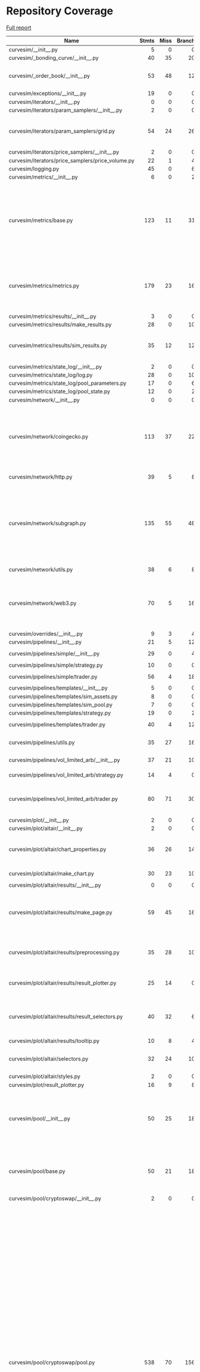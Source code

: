 # Repository Coverage

[Full report](https://htmlpreview.github.io/?https://github.com/curveresearch/curvesim/blob/python-coverage-comment-action-data/htmlcov/index.html)

| Name                                                 |    Stmts |     Miss |   Branch |   BrPart |   Cover |   Missing |
|----------------------------------------------------- | -------: | -------: | -------: | -------: | ------: | --------: |
| curvesim/\_\_init\_\_.py                             |        5 |        0 |        0 |        0 |    100% |           |
| curvesim/\_bonding\_curve/\_\_init\_\_.py            |       40 |       35 |       20 |        0 |      8% |     41-90 |
| curvesim/\_order\_book/\_\_init\_\_.py               |       53 |       48 |       12 |        0 |      8% |52-100, 104-130 |
| curvesim/exceptions/\_\_init\_\_.py                  |       19 |        0 |        0 |        0 |    100% |           |
| curvesim/iterators/\_\_init\_\_.py                   |        0 |        0 |        0 |        0 |    100% |           |
| curvesim/iterators/param\_samplers/\_\_init\_\_.py   |        2 |        0 |        0 |        0 |    100% |           |
| curvesim/iterators/param\_samplers/grid.py           |       54 |       24 |       26 |        4 |     50% |68-77, 84, 88-98, 102-106 |
| curvesim/iterators/price\_samplers/\_\_init\_\_.py   |        2 |        0 |        0 |        0 |    100% |           |
| curvesim/iterators/price\_samplers/price\_volume.py  |       22 |        1 |        4 |        0 |     96% |        74 |
| curvesim/logging.py                                  |       45 |        0 |        6 |        1 |     98% |    94->96 |
| curvesim/metrics/\_\_init\_\_.py                     |        6 |        0 |        2 |        0 |    100% |           |
| curvesim/metrics/base.py                             |      123 |       11 |       31 |        4 |     90% |146-148, 221, 291-294, 342-343, 368->exit, 369, 371->376 |
| curvesim/metrics/metrics.py                          |      179 |       23 |       16 |        0 |     84% |133-163, 170-173, 181-190, 193-197 |
| curvesim/metrics/results/\_\_init\_\_.py             |        3 |        0 |        0 |        0 |    100% |           |
| curvesim/metrics/results/make\_results.py            |       28 |        0 |       10 |        0 |    100% |           |
| curvesim/metrics/results/sim\_results.py             |       35 |       12 |       12 |        3 |     55% |62-65, 91-93, 120, 128-131 |
| curvesim/metrics/state\_log/\_\_init\_\_.py          |        2 |        0 |        0 |        0 |    100% |           |
| curvesim/metrics/state\_log/log.py                   |       28 |        0 |       10 |        0 |    100% |           |
| curvesim/metrics/state\_log/pool\_parameters.py      |       17 |        0 |        6 |        0 |    100% |           |
| curvesim/metrics/state\_log/pool\_state.py           |       12 |        0 |        2 |        0 |    100% |           |
| curvesim/network/\_\_init\_\_.py                     |        0 |        0 |        0 |        0 |    100% |           |
| curvesim/network/coingecko.py                        |      113 |       37 |       22 |        2 |     64% |62-66, 148, 161-169, 173-184, 188-200, 204-214 |
| curvesim/network/http.py                             |       39 |        5 |        8 |        1 |     87% |42->45, 49-54 |
| curvesim/network/subgraph.py                         |      135 |       55 |       48 |        3 |     55% |78, 112-143, 148, 211-227, 231->235, 438-464, 497-521 |
| curvesim/network/utils.py                            |       38 |        6 |        8 |        1 |     80% |41-42, 68-71 |
| curvesim/network/web3.py                             |       70 |        5 |       16 |        5 |     86% |62-63, 139->147, 143-144, 147->152, 176 |
| curvesim/overrides/\_\_init\_\_.py                   |        9 |        3 |        4 |        1 |     54% |     40-42 |
| curvesim/pipelines/\_\_init\_\_.py                   |       21 |        5 |       12 |        1 |     76% |     75-79 |
| curvesim/pipelines/simple/\_\_init\_\_.py            |       29 |        0 |        4 |        1 |     97% |  113->117 |
| curvesim/pipelines/simple/strategy.py                |       10 |        0 |        0 |        0 |    100% |           |
| curvesim/pipelines/simple/trader.py                  |       56 |        4 |       18 |        0 |     95% |   138-144 |
| curvesim/pipelines/templates/\_\_init\_\_.py         |        5 |        0 |        0 |        0 |    100% |           |
| curvesim/pipelines/templates/sim\_assets.py          |        8 |        0 |        0 |        0 |    100% |           |
| curvesim/pipelines/templates/sim\_pool.py            |        7 |        0 |        0 |        0 |    100% |           |
| curvesim/pipelines/templates/strategy.py             |       19 |        0 |        2 |        0 |    100% |           |
| curvesim/pipelines/templates/trader.py               |       40 |        4 |       12 |        0 |     81% |18, 31, 35-36 |
| curvesim/pipelines/utils.py                          |       35 |       27 |       16 |        0 |     16% |40-50, 54-64, 68-93 |
| curvesim/pipelines/vol\_limited\_arb/\_\_init\_\_.py |       37 |       21 |       10 |        0 |     38% |   106-143 |
| curvesim/pipelines/vol\_limited\_arb/strategy.py     |       14 |        4 |        0 |        0 |     71% |28-29, 32-33 |
| curvesim/pipelines/vol\_limited\_arb/trader.py       |       80 |       71 |       30 |        0 |      8% |37-40, 71-140, 168-213 |
| curvesim/plot/\_\_init\_\_.py                        |        2 |        0 |        0 |        0 |    100% |           |
| curvesim/plot/altair/\_\_init\_\_.py                 |        2 |        0 |        0 |        0 |    100% |           |
| curvesim/plot/altair/chart\_properties.py            |       36 |       26 |       14 |        0 |     20% |8-15, 19-24, 28-33, 37, 41-53 |
| curvesim/plot/altair/make\_chart.py                  |       30 |       23 |       10 |        0 |     18% |12-26, 30-53 |
| curvesim/plot/altair/results/\_\_init\_\_.py         |        0 |        0 |        0 |        0 |    100% |           |
| curvesim/plot/altair/results/make\_page.py           |       59 |       45 |       16 |        0 |     19% |13-19, 23-25, 29-38, 42-56, 60-65, 69-72, 76-88 |
| curvesim/plot/altair/results/preprocessing.py        |       35 |       28 |       10 |        0 |     16% |7-10, 14-33, 37-39, 43, 47-54 |
| curvesim/plot/altair/results/result\_plotter.py      |       25 |       14 |        0 |        0 |     44% |15-17, 25-30, 38-43, 53 |
| curvesim/plot/altair/results/result\_selectors.py    |       40 |       32 |        6 |        0 |     17% |14-26, 33-43, 47-58, 62-72, 76-86, 90-92 |
| curvesim/plot/altair/results/tooltip.py              |       10 |        8 |        4 |        0 |     14% |      5-15 |
| curvesim/plot/altair/selectors.py                    |       32 |       24 |       10 |        0 |     19% |18-28, 32-44, 48-68, 72 |
| curvesim/plot/altair/styles.py                       |        2 |        0 |        0 |        0 |    100% |           |
| curvesim/plot/result\_plotter.py                     |       16 |        9 |        8 |        0 |     29% |     53-63 |
| curvesim/pool/\_\_init\_\_.py                        |       50 |       25 |       18 |        4 |     43% |106-134, 177-195, 217, 219, 223, 233-236 |
| curvesim/pool/base.py                                |       50 |       21 |       18 |        4 |     49% |29-31, 36-38, 45, 52, 57-59, 66, 71-73, 80, 85-89 |
| curvesim/pool/cryptoswap/\_\_init\_\_.py             |        2 |        0 |        0 |        0 |    100% |           |
| curvesim/pool/cryptoswap/pool.py                     |      538 |       70 |      156 |       37 |     83% |153, 158, 161, 163->166, 169-176, 182, 228, 230, 260, 285, 299, 302, 316, 318, 320, 347, 360-361, 374, 388, 396, 469->478, 474, 516->526, 531-532, 536-559, 684->692, 744, 794->793, 804, 818->842, 820-840, 845-848, 1123, 1128, 1141, 1163, 1167, 1187 |
| curvesim/pool/sim\_interface/\_\_init\_\_.py         |        4 |        0 |        0 |        0 |    100% |           |
| curvesim/pool/sim\_interface/metapool.py             |       81 |        3 |       26 |        3 |     94% |37, 64, 75 |
| curvesim/pool/sim\_interface/pool.py                 |       36 |        0 |        4 |        0 |    100% |           |
| curvesim/pool/sim\_interface/raipool.py              |       10 |        5 |        0 |        0 |     50% |19-21, 33-34 |
| curvesim/pool/sim\_interface/simpool.py              |       32 |        3 |       14 |        3 |     87% |32, 36, 61 |
| curvesim/pool/snapshot.py                            |       55 |        0 |        2 |        0 |    100% |           |
| curvesim/pool/stableswap/\_\_init\_\_.py             |        4 |        0 |        0 |        0 |    100% |           |
| curvesim/pool/stableswap/metapool.py                 |      278 |       10 |       82 |        7 |     95% |84, 349, 483->495, 502, 636-638, 670, 755, 776, 833 |
| curvesim/pool/stableswap/pool.py                     |      198 |        2 |       52 |        2 |     98% |388->400, 407, 567 |
| curvesim/pool/stableswap/raipool.py                  |       14 |        9 |        2 |        0 |     31% |32, 35-41, 44-46 |
| curvesim/pool\_data/\_\_init\_\_.py                  |       12 |        3 |        0 |        0 |     75% |     41-44 |
| curvesim/pool\_data/cache.py                         |       61 |       42 |       14 |        0 |     25% |36-52, 63-64, 70-71, 95-99, 102-118, 144-148, 151-159 |
| curvesim/pool\_data/metadata/\_\_init\_\_.py         |       35 |        5 |        6 |        1 |     85% |50, 61-62, 67-68 |
| curvesim/pool\_data/metadata/base.py                 |       33 |        0 |        0 |        0 |    100% |           |
| curvesim/pool\_data/metadata/cryptoswap.py           |       25 |        0 |        8 |        0 |    100% |           |
| curvesim/pool\_data/metadata/stableswap.py           |       45 |        0 |       18 |        0 |    100% |           |
| curvesim/pool\_data/queries.py                       |       16 |        3 |        4 |        0 |     85% |     46-50 |
| curvesim/price\_data/\_\_init\_\_.py                 |       10 |        4 |        6 |        1 |     44% |     51-55 |
| curvesim/price\_data/sources.py                      |       31 |       19 |        4 |        0 |     34% |11-29, 41-52 |
| curvesim/sim/\_\_init\_\_.py                         |       38 |       31 |       20 |        0 |     12% |138-151, 155-193 |
| curvesim/utils.py                                    |       41 |       10 |       19 |        6 |     70% |45, 48, 84, 96-105, 107->exit, 108 |
| curvesim/version.py                                  |        7 |        0 |        0 |        0 |    100% |           |
|                                            **TOTAL** | **3435** |  **875** |  **918** |   **95** | **71%** |           |


## Setup coverage badge

Below are examples of the badges you can use in your main branch `README` file.

### Direct image

[![Coverage badge](https://raw.githubusercontent.com/curveresearch/curvesim/python-coverage-comment-action-data/badge.svg)](https://htmlpreview.github.io/?https://github.com/curveresearch/curvesim/blob/python-coverage-comment-action-data/htmlcov/index.html)

This is the one to use if your repository is private or if you don't want to customize anything.

### [Shields.io](https://shields.io) Json Endpoint

[![Coverage badge](https://img.shields.io/endpoint?url=https://raw.githubusercontent.com/curveresearch/curvesim/python-coverage-comment-action-data/endpoint.json)](https://htmlpreview.github.io/?https://github.com/curveresearch/curvesim/blob/python-coverage-comment-action-data/htmlcov/index.html)

Using this one will allow you to [customize](https://shields.io/endpoint) the look of your badge.
It won't work with private repositories. It won't be refreshed more than once per five minutes.

### [Shields.io](https://shields.io) Dynamic Badge

[![Coverage badge](https://img.shields.io/badge/dynamic/json?color=brightgreen&label=coverage&query=%24.message&url=https%3A%2F%2Fraw.githubusercontent.com%2Fcurveresearch%2Fcurvesim%2Fpython-coverage-comment-action-data%2Fendpoint.json)](https://htmlpreview.github.io/?https://github.com/curveresearch/curvesim/blob/python-coverage-comment-action-data/htmlcov/index.html)

This one will always be the same color. It won't work for private repos. I'm not even sure why we included it.

## What is that?

This branch is part of the
[python-coverage-comment-action](https://github.com/marketplace/actions/python-coverage-comment)
GitHub Action. All the files in this branch are automatically generated and may be
overwritten at any moment.